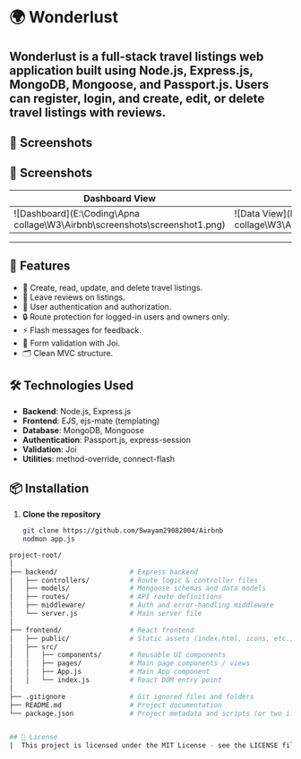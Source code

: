 # 🌍 Wonderlust

Wonderlust is a full-stack travel listings web application built using **Node.js**, **Express.js**, **MongoDB**, **Mongoose**, and **Passport.js**. Users can register, login, and create, edit, or delete travel listings with reviews.
---

## 📸 Screenshots

## 📸 Screenshots

| Dashboard View | Data View | Reports | Settings |
|----------------|-----------|---------|----------|
| ![Dashboard](E:\Coding\Apna collage\W3\Airbnb\screenshots\screenshot1.png) | ![Data View](E:\Coding\Apna collage\W3\Airbnb\screenshots\screenshot2.png) | ![Reports](E:\Coding\Apna collage\W3\Airbnb\screenshots\screenshot3.png) | ![Settings](E:\Coding\Apna collage\W3\Airbnb\screenshots\screenshot4.png) |




---
## 🚀 Features

- 📝 Create, read, update, and delete travel listings.
- 💬 Leave reviews on listings.
- 🔐 User authentication and authorization.
- 🔒 Route protection for logged-in users and owners only.
- ⚡ Flash messages for feedback.
- 🧾 Form validation with Joi.
- 🗂️ Clean MVC structure.

## 🛠️ Technologies Used

- **Backend**: Node.js, Express.js
- **Frontend**: EJS, ejs-mate (templating)
- **Database**: MongoDB, Mongoose
- **Authentication**: Passport.js, express-session
- **Validation**: Joi
- **Utilities**: method-override, connect-flash

## 📦 Installation

1. **Clone the repository**
   ```bash
   git clone https://github.com/Swayam29082004/Airbnb
   nodmon app.js
   
```bash
project-root/
│
├── backend/                  # Express backend
│   ├── controllers/          # Route logic & controller files
│   ├── models/               # Mongoose schemas and data models
│   ├── routes/               # API route definitions
│   ├── middleware/           # Auth and error-handling middleware
│   └── server.js             # Main server file
│
├── frontend/                 # React frontend
│   ├── public/               # Static assets (index.html, icons, etc.)
│   ├── src/
│   │   ├── components/       # Reusable UI components
│   │   ├── pages/            # Main page components / views
│   │   ├── App.js            # Main App component
│   │   └── index.js          # React DOM entry point
│
├── .gitignore                # Git ignored files and folders
├── README.md                 # Project documentation
└── package.json              # Project metadata and scripts (or two if split frontend/backend)


## 📝 License
|  This project is licensed under the MIT License - see the LICENSE file for details.|